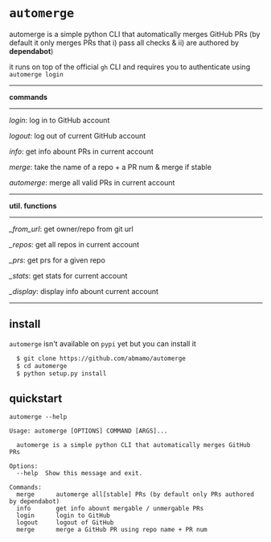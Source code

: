# `automerge`

automerge is a simple python CLI that automatically
merges GitHub PRs (by default it only merges PRs that
i) pass all checks & ii) are authored by **dependabot**)

it runs on top of the official `gh` CLI and requires you to
authenticate using `automerge login`

***

**commands**

***

*login*: log in to GitHub account

*logout*: log out of current GitHub account

*info*: get info abount PRs in current account

*merge*: take the name of a repo + a PR num & merge if stable

*automerge*: merge all valid PRs in current account

***

**util. functions**

***

*_from_url*: get owner/repo from git url

*_repos*: get all repos in current account

*_prs*: get prs for a given repo

*_stats*: get stats for current account

*_display*: display info abount current account

***

## install
`automerge` isn't available on `pypi` yet but you can install it

```bash
  $ git clone https://github.com/abmamo/automerge
  $ cd automerge
  $ python setup.py install
```

##  quickstart

```
automerge --help

Usage: automerge [OPTIONS] COMMAND [ARGS]...

  automerge is a simple python CLI that automatically merges GitHub PRs

Options:
  --help  Show this message and exit.

Commands:
  merge      automerge all[stable] PRs (by default only PRs authored by dependabot)
  info       get info abount mergable / unmergable PRs
  login      login to GitHub
  logout     logout of GitHub
  merge      merge a GitHub PR using repo name + PR num
```